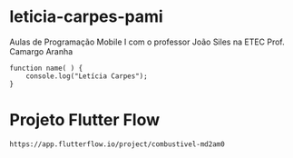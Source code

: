 # leticia-carpes-pami
Aulas de Programação Mobile I com o professor João Siles na ETEC Prof. Camargo Aranha

	function name( ) {
		console.log("Letícia Carpes");
	}

# Projeto Flutter Flow
	https://app.flutterflow.io/project/combustivel-md2am0
